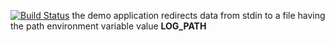 [![Build Status](https://travis-ci.org/mikaelkg/lab12.svg?branch=master)](https://travis-ci.org/mikaelkg/lab12)
the demo application redirects data from stdin to a file having the path environment variable value **LOG_PATH**
